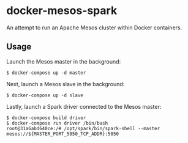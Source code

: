 # docker-mesos-spark

An attempt to run an Apache Mesos cluster within Docker containers.

## Usage

Launch the Mesos master in the background:

```
$ docker-compose up -d master
```

Next, launch a Mesos slave in the background:

```
$ docker-compose up -d slave
```

Lastly, launch a Spark driver connected to the Mesos master:

```
$ docker-compose build driver
$ docker-compose run driver /bin/bash
root@31a6abd640ce:/# /opt/spark/bin/spark-shell --master mesos://${MASTER_PORT_5050_TCP_ADDR}:5050
```
